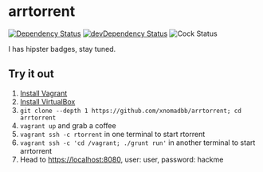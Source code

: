 # arrtorrent

[![Dependency Status](https://img.shields.io/david/xnomadbb/arrtorrent.svg?style=flat)](https://david-dm.org/xnomadbb/arrtorrent#info=dependencies)
[![devDependency Status](https://img.shields.io/david/dev/xnomadbb/arrtorrent.svg?style=flat)](https://david-dm.org/xnomadbb/arrtorrent#info=devDependencies&view=list)
![Cock Status](https://bolditalic.org/xn-badge.svg)

I has hipster badges, stay tuned.

## Try it out ##
1. [Install Vagrant](https://www.vagrantup.com/downloads.html)
2. [Install VirtualBox](https://www.virtualbox.org/wiki/Downloads)
3. `git clone --depth 1 https://github.com/xnomadbb/arrtorrent; cd arrtorrent`
4. `vagrant up` and grab a coffee
5. `vagrant ssh -c rtorrent` in one terminal to start rtorrent
6. `vagrant ssh -c 'cd /vagrant; ./grunt run'` in another terminal to start arrtorrent
7. Head to [https://localhost:8080](https://localhost:8080), user: user, password: hackme
